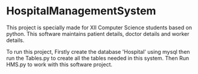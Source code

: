 # HospitalManagementSystem
This project is specially made for XII Computer Science students based on python. This software maintains patient details, doctor details and worker details.

To run this project, Firstly create the database 'Hospital' using mysql then run the Tables.py to create all the tables needed in this system. Then Run HMS.py to work with this software project.
